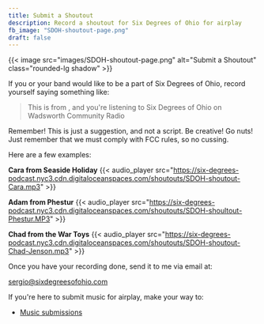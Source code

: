 ```yaml
---
title: Submit a Shoutout
description: Record a shoutout for Six Degrees of Ohio for airplay
fb_image: "SDOH-shoutout-page.png"
draft: false
---
```

{{< image src="images/SDOH-shoutout-page.png" alt="Submit a Shoutout" class="rounded-lg shadow" >}}

If you or your band would like to be a part of Six Degrees of Ohio, record yourself saying something like:

> This is <name> from <city>, and you're listening to Six Degrees of Ohio on Wadsworth Community Radio

Remember! This is just a suggestion, and not a script. Be creative! Go nuts! Just remember that we must comply with FCC rules, so no cussing.

Here are a few examples:

**Cara from Seaside Holiday**
{{< audio_player src="https://six-degrees-podcast.nyc3.cdn.digitaloceanspaces.com/shoutouts/SDOH-shoutout-Cara.mp3" >}}

**Adam from Phestur**
{{< audio_player src="https://six-degrees-podcast.nyc3.cdn.digitaloceanspaces.com/shoutouts/SDOH-shoultout-Phestur.MP3" >}}

**Chad from the War Toys**
{{< audio_player src="https://six-degrees-podcast.nyc3.cdn.digitaloceanspaces.com/shoutouts/SDOH-shoutout-Chad-Jenson.mp3" >}}

Once you have your recording done, send it to me via email at:

sergio@sixdegreesofohio.com
 
If you're here to submit music for airplay, make your way to:
- [Music submissions](/page/how-to-submit)
